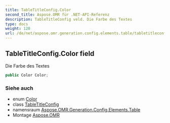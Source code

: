 ```yaml
---
title: TableTitleConfig.Color
second_title: Aspose.OMR für .NET-API-Referenz
description: TableTitleConfig veld. Die Farbe des Textes
type: docs
weight: 120
url: /de/net/aspose.omr.generation.config.elements.table/tabletitleconfig/color/
---
```

## TableTitleConfig.Color field

Die Farbe des Textes

```csharp
public Color Color;
```

### Siehe auch

* enum [Color](../../../aspose.omr.generation/color/)
* class [TableTitleConfig](../)
* namensraum [Aspose.OMR.Generation.Config.Elements.Table](../../tabletitleconfig/)
* Montage [Aspose.OMR](../../../)


